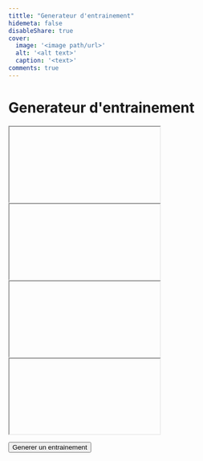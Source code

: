 ```yaml
---
tittle: "Generateur d'entrainement"
hidemeta: false
disableShare: true
cover:
  image: '<image path/url>'
  alt: '<alt text>'
  caption: '<text>'
comments: true
---
```


# Generateur d'entrainement
<!DOCTYPE HTML>
<html>
<body>

<iframe id="exercice1" src=""></iframe>
<iframe id="exercice2" src=""></iframe>

<iframe id="exercice3" src=""></iframe>
<iframe id="exercice4" src=""></iframe>

<button onclick="myFunction()">Generer un entrainement</button>


<script>
function myFunction() {
  var exercices = ["https://cpt-crunch.github.io/exercices/quick_start/", "https://cpt-crunch.github.io/exercices/the_drill/", "https://cpt-crunch.github.io/exercices/tracking/"];
  var randomItem = exercices[Math.floor(Math.random()*exercices.length)];

  document.getElementById("exercice1").src = randomItem;
  var randomItem = exercices[Math.floor(Math.random()*exercices.length)];
  document.getElementById("exercice2").src = randomItem;
  var randomItem = exercices[Math.floor(Math.random()*exercices.length)];
  document.getElementById("exercice3").src = randomItem;
  var randomItem = exercices[Math.floor(Math.random()*exercices.length)];
  document.getElementById("exercice4").src = randomItem;
}
</script>

</body>
</html>
